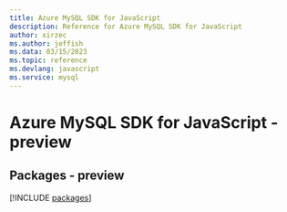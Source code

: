 ```yaml
---
title: Azure MySQL SDK for JavaScript
description: Reference for Azure MySQL SDK for JavaScript
author: xirzec
ms.author: jeffish
ms.data: 03/15/2023
ms.topic: reference
ms.devlang: javascript
ms.service: mysql
---
```

# Azure MySQL SDK for JavaScript - preview
## Packages - preview
[!INCLUDE [packages](mysql-index.md)]